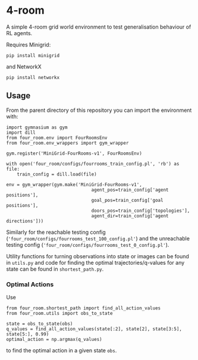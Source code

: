 # 4-room
A simple 4-room grid world environment to test generalisation behaviour of RL agents. 

Requires Minigrid:
```
pip install minigrid
```
and NetworkX
```
pip install networkx
```
## Usage
From the parent directory of this repository you can import the environment with:
```
import gymnasium as gym
import dill
from four_room.env import FourRoomsEnv
from four_room.env_wrappers import gym_wrapper

gym.register('MiniGrid-FourRooms-v1', FourRoomsEnv)

with open('four_room/configs/fourrooms_train_config.pl', 'rb') as file:
    train_config = dill.load(file)

env = gym_wrapper(gym.make('MiniGrid-FourRooms-v1', 
                                agent_pos=train_config['agent positions'], 
                                goal_pos=train_config['goal positions'], 
                                doors_pos=train_config['topologies'], 
                                agent_dir=train_config['agent directions']))
```
Similarly for the reachable testing config (```'four_room/configs/fourrooms_test_100_config.pl'```) and the unreachable testing config (```'four_room/configs/fourrooms_test_0_config.pl'```).

Utility functions for turning observations into state or images can be found in ```utils.py``` and code for finding the optimal trajectories/q-values for any state can be found in ```shortest_path.py```.

### Optimal Actions
Use
```
from four_room.shortest_path import find_all_action_values
from four_room.utils import obs_to_state

state = obs_to_state(obs)
q_values = find_all_action_values(state[:2], state[2], state[3:5], state[5:], 0.99)
optimal_action = np.argmax(q_values)
```
to find the optimal action in a given state ```obs```.

